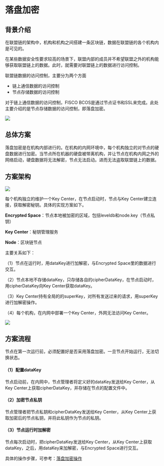 # 落盘加密

## 背景介绍

在联盟链的架构中，机构和机构之间搭建一条区块链，数据在联盟链的各个机构内是可见的。

在某些数据安全性要求较高的场景下，联盟内部的成员并不希望联盟之外的机构能够获取联盟链上的数据。此时，就需要对联盟链上的数据进行访问控制。

联盟链数据的访问控制，主要分为两个方面

* 链上通信数据的访问控制
* 节点存储数据的访问控制

对于链上通信数据的访问控制，FISCO BCOS是通过节点证书和SSL来完成。此处主要介绍的是节点存储数据的访问控制，即落盘加密。



![](../../../images/features/data_secure_background.png)



## 总体方案

落盘加密是在机构内部进行的。在机构的内网环境中，每个机构独立的对节点的硬盘数据进行加密。当节点所在机器的硬盘被带离机构，并让节点在机构内网之外的网络启动，硬盘数据将无法解密，节点无法启动。进而无法盗取联盟链上的数据。

## 方案架构



![](../../../images/features/diskencryption_framework.png)



每个机构独立的维护一个Key Center，在节点启动时，节点与Key Center建立连接，获取解密秘钥。具体的实现方案如下。

**Encrypted Space**：节点本地被加密的区域，包括leveldb和node.key（节点私钥）

**Key Center**：秘钥管理服务

**Node**：区块链节点

主要关系如下：

（1）节点在运行时，用dataKey进行加解密，与Encrypted Space里的数据进行交互。

（2）节点本地不存储dataKey，只存储各自的cipherDataKey，在节点启动时，用cipherDataKey向Key Center获取dataKey。

（3）Key Center持有全局的的superKey，对所有发送过来的请求，用superKey进行加解密操作。

（4）每个机构，在内网中部署一个Key Center，外网无法访问Key Center。



![](../../../images/features/diskencryption.png)

## 方案流程

节点在第一次运行前，必须配置好是否采用落盘加密。一旦节点开始运行，无法切换状态。

#### （1）配置dataKey

节点启动前，在内网中，节点管理者将定义好的dataKey发送给Key Center，从Key Center上获取cipherDataKey，并存储在节点的配置文件中。

#### （2）加密节点私钥

节点管理者把节点私钥和cipherDataKey发送给Key Center，从Key Center上获取加密后的节点私钥，并将此私钥作为节点的私钥。

#### （3）节点运行时加解密

节点每次启动时，把cipherDataKey发送给Key Center，从Key Center上获取dataKey，之后，用dataKey来加解密，与Encrypted Space进行交互。

具体的操作步骤，可参考：[落盘加密操作](../../manual/disk_encryption.md)